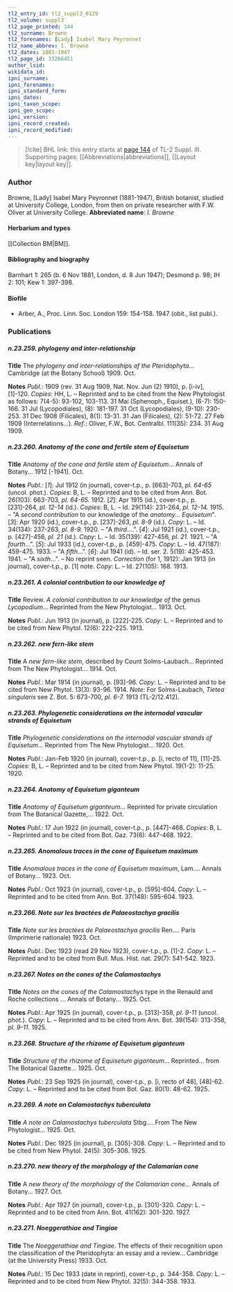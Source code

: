```yaml
---
tl2_entry_id: tl2_suppl3_0129
tl2_volume: suppl3
tl2_page_printed: 144
tl2_surname: Browne
tl2_forenames: [Lady] Isabel Mary Peyronnet
tl2_name_abbrev: I. Browne
tl2_dates: 1881-1947
tl2_page_id: 33266451
author_lsid: 
wikidata_id: 
ipni_surname: 
ipni_forenames: 
ipni_standard_form: 
ipni_dates: 
ipni_taxon_scope: 
ipni_geo_scope: 
ipni_version: 
ipni_record_created: 
ipni_record_modified:
---
```



> [!cite] BHL link: this entry starts at [page 144](https://www.biodiversitylibrary.org/page/33266451) of TL-2 Suppl. III.
> Supporting pages: [[Abbreviations|abbreviations]], [[Layout key|layout key]].

### Author

Browne, \[Lady\] Isabel Mary Peyronnet (1881-1947), British botanist, studied at University College, London, from then on private researcher with F.W. Oliver at University College. 
**Abbreviated name**: *I. Browne*

#### Herbarium and types

[[Collection BM|BM]].

#### Bibliography and biography

Barnhart 1: 265 (b. 6 Nov 1881, London, d. 8 Jun 1947); Desmond p. 98; IH 2: 101; Kew 1: 397-398.

#### Biofile

- Arber, A., Proc. Linn. Soc. London 159: 154-158. 1947 (obit., list publ.).

### Publications

##### n.23.259. phylogeny and inter-relationship

**Title**
The *phylogeny and inter-relationship*s *of the Pteridophyta*... Cambridge (at the Botany School) 1909. Oct.

**Notes**
*Publ*.: 1909 (rev. 31 Aug 1909, Nat. Nov. Jun (2) 1910), p. \[i-iv\], \[1\]-120. *Copies*: HH, L. – Reprinted and to be cited from the New Phytologist as follows: 7(4-5): 93-102, 103-113. 31 Mai (Sphenoph., Equiset.), (6-7): 150-166. 31 Jul (Lycopodiales), (8): 181-197. 31 Oct (Lycopodiales), (9-10): 230-253. 31 Dec 1908 (Filicales), 8(1): 13-31. 31 Jan (Filicales), (2): 51-72. 27 Feb 1909 (Interrelations...).
*Ref*.: Oliver, F.W., Bot. Centralbl. 111(35): 234. 31 Aug 1909.

##### n.23.260. Anatomy of the cone and fertile stem of Equisetum

**Title**
*Anatomy of the cone and fertile stem of Equisetum*... Annals of Botany... 1912 \[-1941\]. Oct.

**Notes**
*Publ*.: \[*1*\]: Jul 1912 (in journal), cover-t.p., p. \[663\]-703, *pl. 64-65* (uncol. phot.). *Copies*: B, L. – Reprinted and to be cited from Ann. Bot. 26(103): 663-703, *pl. 64-65.* 1912.
\[*2*\]: Apr 1915 (id.), cover-t.p., p. \[231\]-264, *pl. 12-14* (id.). *Copies*: B, L. – Id. 29(114): 231-264, *pl. 12-14.* 1915. – "A *second contribution* to our knowledge of the *anatomy... Equisetum*".
\[*3*\]: Apr 1920 (id.), cover-t.p., p. \[237\]-263, *pl. 8-9* (id.). *Copy*: L. – Id. 34(134): 237-263, *pl. 8-9.* 1920. – "A *third*....".
\[*4*\]: Jul 1921 (id.), cover-t.p., p. \[427\]-456, *pl. 21* (id.). *Copy*: L. – Id. 35(139): 427-456, *pl. 21.* 1921. – "A *fourth*...".
\[*5*\]: Jul 1933 (id.), cover-t.p., p. \[459\]-475. *Copy*: L. – Id. 47(187): 459-475. 1933. – "A *fifth*...".
\[*6*\]: Jul 1941 (id). – Id. ser. 2. 5(19): 425-453. 1941. – "A *sixth*...". – No reprint seen.
*Correction* (for 1, 1912): Jan 1913 (in journal), cover-t.p., p. \[1\] note. *Copy*: L. – Id. 27(105): 168. 1913.

##### n.23.261. A colonial contribution to our knowledge of

**Title**
Review. *A colonial contribution to our knowledge of* the genus *Lycopodium*... Reprinted from the New Phytologist... 1913. Oct.

**Notes**
*Publ*.: Jun 1913 (in journal), p. \[222\]-225. *Copy*: L. – Reprinted and to be cited from New Phytol. 12(6): 222-225. 1913.

##### n.23.262. new fern-like stem

**Title**
A *new fern-like stem*, described by Count Solms-Laubach... Reprinted from The New Phytologist... 1914. Oct.

**Notes**
*Publ*.: Mar 1914 (in journal), p. \[93\]-96. *Copy*: L. – Reprinted and to be cited from New Phytol. 13(3): 93-96. 1914.
*Note*: For Solms-Laubach, *Tietea singularis* see Z. Bot. 5: 673-700, *pl. 6-7.* 1913 (TL-2/12.412).

##### n.23.263. Phylogenetic considerations on the internodal vascular strands of Equisetum

**Title**
*Phylogenetic considerations on the internodal vascular strands of Equisetum*... Reprinted from The New Phytologist... 1920. Oct.

**Notes**
*Publ*.: Jan-Feb 1920 (in journal), cover-t.p., p. \[i, recto of 11\], \[11\]-25. *Copies*: B, L. – Reprinted and to be cited from New Phytol. 19(1-2): 11-25. 1920.

##### n.23.264. Anatomy of Equisetum giganteum

**Title**
*Anatomy of Equisetum giganteum*... Reprinted for private circulation from The Botanical Gazette,... 1922. Oct.

**Notes**
*Publ*.: 17 Jun 1922 (in journal), cover-t.p., p. \[447\]-468. *Copies*: B, L. – Reprinted and to be cited from Bot. Gaz. 73(6): 447-468. 1922.

##### n.23.265. Anomalous traces in the cone of Equisetum maximum

**Title**
*Anomalous traces in the cone of Equisetum maximum*, Lam.... Annals of Botany... 1923. Oct.

**Notes**
*Publ*.: Oct 1923 (in journal), cover-t.p., p. \[595\]-604. *Copy*: L. – Reprinted and to be cited from Ann. Bot. 37(148): 595-604. 1923.

##### n.23.266. Note sur les bractées de Palaeostachya gracilis

**Title**
*Note sur les bractées de Palaeostachya gracilis* Ren.... Paris (Imprimerie nationale) 1923. Oct.

**Notes**
*Publ*.: Dec 1923 (read 29 Nov 1923), cover-t.p., p. \[1\]-2. *Copy*: L. – Reprinted and to be cited from Bull. Mus. Hist. nat. 29(7): 541-542. 1923.

##### n.23.267. Notes on the cones of the Calamostachys

**Title**
*Notes on the cones of the Calamostachys* type in the Renauld and Roche collections ... Annals of Botany... 1925. Oct.

**Notes**
*Publ*.: Apr 1925 (in journal), cover-t.p., p. \[313\]-358, *pl. 9-11* (uncol. phot.). *Copy*: L. – Reprinted and to be cited from Ann. Bot. 39(154): 313-358, *pl. 9-11.* 1925.

##### n.23.268. Structure of the rhizome of Equisetum giganteum

**Title**
*Structure of the rhizome of Equisetum giganteum*... Reprinted... from The Botanical Gazette... 1925. Oct.

**Notes**
*Publ*.: 23 Sep 1925 (in journal), cover-t.p., p. \[i, recto of 48\], \[48\]-62. *Copy*: L. – Reprinted and to be cited from Bot. Gaz. 80(1): 48-62. 1925.

##### n.23.269. A note on Calamostachys tuberculata

**Title**
*A note on Calamostachys tuberculata* Stbg.... From The New Phytologist... 1925. Oct.

**Notes**
*Publ*.: Dec 1925 (in journal), p. \[305\]-308. *Copy*: L. – Reprinted and to be cited from New Phytol. 24(5): 305-308. 1925.

##### n.23.270. new theory of the morphology of the Calamarian cone

**Title**
A *new theory of the morphology of the Calamarian cone*... Annals of Botany... 1927. Oct.

**Notes**
*Publ*.: Apr 1927 (in journal), cover-t.p., p. \[301\]-320. *Copy*: L. – Reprinted and to be cited from Ann. Bot. 41(162): 301-320. 1927.

##### n.23.271. Noeggerathiae and Tingiae

**Title**
The *Noeggerathiae and Tingiae*. The effects of their recognition upon the classification of the Pteridophyta: an essay and a review... Cambridge (at the University Press) 1933. Oct.

**Notes**
*Publ*.: 15 Dec 1933 (date in reprint), cover-t.p., p. 344-358. *Copy*: L. – Reprinted and to be cited from New Phytol. 32(5): 344-358. 1933.

